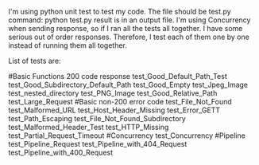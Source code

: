 

I'm using python unit test to test my code. The file should be test.py command: python test.py result is in an output file.
I'm using Concurrency when sending response, so if I ran all the tests all together. I have some serious out of order responses.
Therefore, I test each of them one by one instead of running them all together.

List of tests are:

#Basic Functions 200 code response 
  test_Good_Default_Path_Test
  test_Good_Subdirectory_Default_Path
  test_Good_Empty
  test_Jpeg_Image
  test_nested_directory
  test_PNG_Image
  test_Good_Relative_Path
  test_Large_Request
#Basic non-200 error code
  test_File_Not_Found
  test_Malformed_URL
  test_Host_Header_Missing
  test_Error_GETT
  test_Path_Escaping
  test_File_Not_Found_Subdirectory
  test_Malformed_Header_Test
  test_HTTP_Missing
  test_Partial_Request_Timeout
#Concurrency
  test_Concurrency
#Pipeline
  test_Pipeline_Request
  test_Pipeline_with_404_Request
  test_Pipeline_with_400_Request

